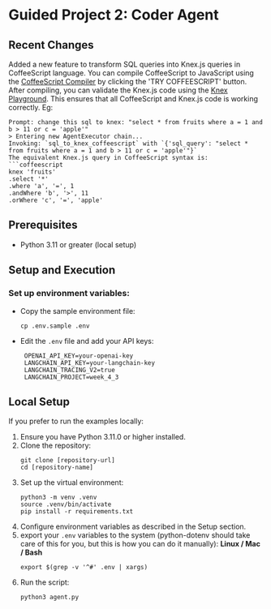 # Guided Project 2: Coder Agent

## Recent Changes
Added a new feature to transform SQL queries into Knex.js queries in CoffeeScript language. You can compile CoffeeScript to JavaScript using the [CoffeeScript Compiler](https://coffeescript.org/v1/) by clicking the 'TRY COFFEESCRIPT' button. After compiling, you can validate the Knex.js code using the [Knex Playground](https://dgadelha.github.io/knex-playground/). This ensures that all CoffeeScript and Knex.js code is working correctly.
Eg:
```
Prompt: change this sql to knex: "select * from fruits where a = 1 and b > 11 or c = 'apple'"
> Entering new AgentExecutor chain...
Invoking: `sql_to_knex_coffeescript` with `{'sql_query': "select * from fruits where a = 1 and b > 11 or c = 'apple'"}`
The equivalent Knex.js query in CoffeeScript syntax is:
```coffeescript
knex 'fruits'
.select '*'
.where 'a', '=', 1
.andWhere 'b', '>', 11
.orWhere 'c', '=', 'apple'
```

## Prerequisites
- Python 3.11 or greater (local setup)

## Setup and Execution

### Set up environment variables:
- Copy the sample environment file:
  ```
  cp .env.sample .env
  ```
- Edit the `.env` file and add your API keys:
  ```
   OPENAI_API_KEY=your-openai-key
   LANGCHAIN_API_KEY=your-langchain-key
   LANGCHAIN_TRACING_V2=true
   LANGCHAIN_PROJECT=week_4_3
  ```

## Local Setup
If you prefer to run the examples locally:

1. Ensure you have Python 3.11.0 or higher installed.
2. Clone the repository:
    ```
    git clone [repository-url]
    cd [repository-name]
    ```
3. Set up the virtual environment:
    ```
    python3 -m venv .venv
    source .venv/bin/activate
    pip install -r requirements.txt
    ```
4. Configure environment variables as described in the Setup section.
5. export your `.env` variables to the system (python-dotenv should take care of this for you, but this is how you can do it manually):
   **Linux / Mac / Bash**
      ```
      export $(grep -v '^#' .env | xargs)
      ```
6. Run the script:
    ```
    python3 agent.py
    ```
